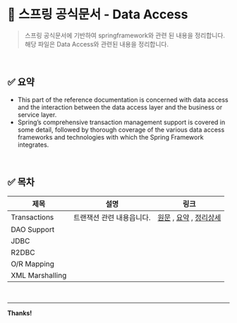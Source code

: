 # :star2: 스프링 공식문서 - Data Access

> 스프링 공식문서에 기반하여 springframework와 관련 된 내용을 정리합니다.
> 해당 파일은 Data Access와 관련된 내용을 정리합니다.

<br/>

## :white_check_mark: 요약
- This part of the reference documentation is concerned with data access and the interaction between the data access layer and the business or service layer.
- Spring’s comprehensive transaction management support is covered in some detail, followed by thorough coverage of the various data access frameworks and technologies with which the Spring Framework integrates.

<br/>

## :white_check_mark: 목차


| 제목 | 설명 | 링크 |
| ------ | ------ | ----- | 
| Transactions | 트랜잭션 관련 내용읍니다. | [원문][트랜잭션원문] , [요약][트랜잭션요약] , [정리상세][트랜잭션정리상세] |
| DAO Support | |  |
| JDBC | |  |
| R2DBC | |  |
| O/R Mapping | |  |
| XML Marshalling | |  |
  

<br/>

  
---
**Thanks!**

[//]: # (These are reference links used in the body of this note and get stripped out when the markdown processor does its job. There is no need to format nicely because it shouldn't be seen. Thanks SO - http://stackoverflow.com/questions/4823468/store-comments-in-markdown-syntax)
   [트랜잭션원문]: <https://docs.spring.io/spring-framework/docs/current/reference/html/data-access.html#spring-data-tier>
   [트랜잭션요약]: <>
   [트랜잭션정리상세]: <https://github.com/t0e8r1r4y/springframewordk/blob/main/OfficialDoc/DataAccess/TransactionManagement.md>

